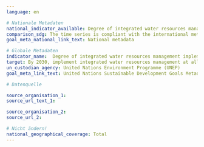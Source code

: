 ```yaml
---
language: en

# Nationale Metadaten
national_indicator_available: Degree of integrated water resources management implementation
comparison_sdg: The time series is compliant with the international metadata description.
goal_meta_national_link_text: National metadata

# Globale Metadaten
indicator_name:  Degree of integrated water resources management implementation (0-100)
target: By 2030, implement integrated water resources management at all levels, including through transboundary cooperation as appropriate
un_custodian_agency: United Nations Environment Programme (UNEP)
goal_meta_link_text: United Nations Sustainable Development Goals Metadata

# Datenquelle

source_organisation_1:
source_url_text_1:

source_organisation_2:
source_url_2:

# Nicht ändern!
national_geographical_coverage: Total
---
```

